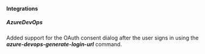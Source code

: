
#### Integrations

##### AzureDevOps

Added support for the OAuth consent dialog after the user signs in using the ***azure-devops-generate-login-url*** command.